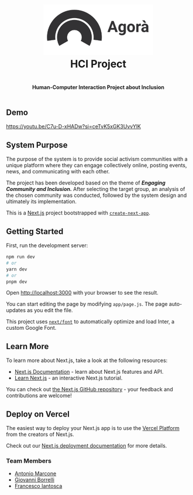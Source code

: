 <div style="display: flex; flex-direction: column; align-items: center">
    <h1 align="center" style="width: 300px">
        <br>
        <img src="./public/agora-logo-horizontal-grey.svg" alt="Agorà" width="600px">
        <br>
        HCI Project
        <br>
    </h1>
    <h4 align="center">Human-Computer Interaction Project about Inclusion</h4>
</div>

## Demo
https://youtu.be/C7u-D-xHADw?si=ceTvK5xGK3UvvYlK

## System Purpose
The purpose of the system is to provide social activism communities with a unique platform where they can engage collectively online, posting events, news, and communicating with each other.

The project has been developed based on the theme of <b><i>Engaging Community and Inclusion.</i></b> After selecting the target group, an analysis of the chosen community was conducted, followed by the system design and ultimately its implementation.

This is a [Next.js](https://nextjs.org/) project bootstrapped with [`create-next-app`](https://github.com/vercel/next.js/tree/canary/packages/create-next-app).

## Getting Started

First, run the development server:

```bash
npm run dev
# or
yarn dev
# or
pnpm dev
```

Open [http://localhost:3000](http://localhost:3000) with your browser to see the result.

You can start editing the page by modifying `app/page.js`. The page auto-updates as you edit the file.

This project uses [`next/font`](https://nextjs.org/docs/basic-features/font-optimization) to automatically optimize and load Inter, a custom Google Font.

## Learn More

To learn more about Next.js, take a look at the following resources:

- [Next.js Documentation](https://nextjs.org/docs) - learn about Next.js features and API.
- [Learn Next.js](https://nextjs.org/learn) - an interactive Next.js tutorial.

You can check out [the Next.js GitHub repository](https://github.com/vercel/next.js/) - your feedback and contributions are welcome!

## Deploy on Vercel

The easiest way to deploy your Next.js app is to use the [Vercel Platform](https://vercel.com/new?utm_medium=default-template&filter=next.js&utm_source=create-next-app&utm_campaign=create-next-app-readme) from the creators of Next.js.

Check out our [Next.js deployment documentation](https://nextjs.org/docs/deployment) for more details.

### Team Members

- [Antonio Marcone](https://github.com/amarcone42)
- [Giovanni Borrelli](https://github.com/GiovanniBorrelli)
- [Francesco Iantosca](https://github.com/FIANTOSCA)
